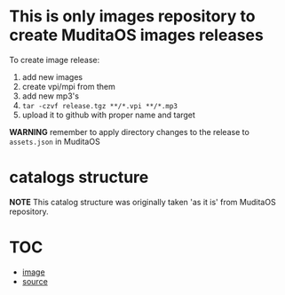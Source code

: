 # This is only images repository to create MuditaOS images releases

To create image release:
1. add new images
2. create vpi/mpi from them
3. add new mp3's
3. `tar -czvf release.tgz **/*.vpi **/*.mp3`
4. upload it to github with proper name and target

**WARNING**
remember to apply directory changes to the release to `assets.json` in MuditaOS

# catalogs structure

**NOTE**
This catalog structure was originally taken 'as it is' from MuditaOS repository.

# TOC

* [image](./README.md)
* [source](./README.md)

